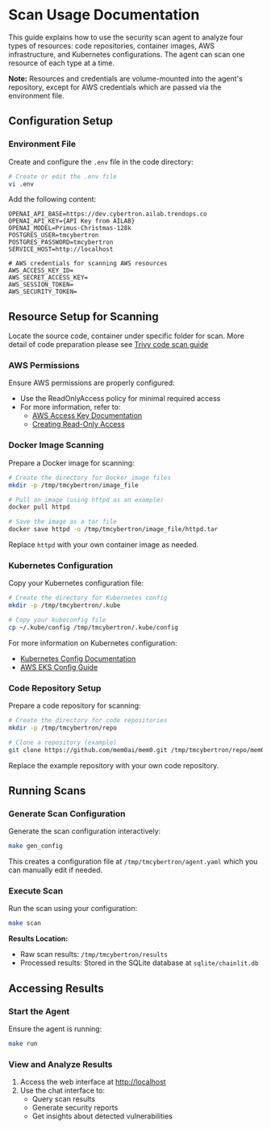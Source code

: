 # Scan Usage Documentation

This guide explains how to use the security scan agent to analyze four types of resources: code repositories, container images, AWS infrastructure, and Kubernetes configurations. The agent can scan one resource of each type at a time.

**Note:** Resources and credentials are volume-mounted into the agent's repository, except for AWS credentials which are passed via the environment file.


## Configuration Setup

### Environment File
Create and configure the `.env` file in the code directory:

```bash
# Create or edit the .env file
vi .env
```

Add the following content:

```plaintext
OPENAI_API_BASE=https://dev.cybertron.ailab.trendops.co
OPENAI_API_KEY={API Key from AILAB}
OPENAI_MODEL=Primus-Christmas-128k
POSTGRES_USER=tmcybertron
POSTGRES_PASSWORD=tmcybertron
SERVICE_HOST=http://localhost

# AWS credentials for scanning AWS resources
AWS_ACCESS_KEY_ID=
AWS_SECRET_ACCESS_KEY=
AWS_SESSION_TOKEN=
AWS_SECURITY_TOKEN=
```

## Resource Setup for Scanning

Locate the source code, container under specific folder for scan. More detail of code preparation please see [Trivy code scan guide](https://trivy.dev/v0.47/docs/coverage/language/)

### AWS Permissions

Ensure AWS permissions are properly configured:
- Use the ReadOnlyAccess policy for minimal required access
- For more information, refer to:
  - [AWS Access Key Documentation](https://docs.aws.amazon.com/IAM/latest/UserGuide/id_credentials_access-keys.html)
  - [Creating Read-Only Access](https://medium.com/ankercloud-engineering/how-to-grant-read-only-access-to-your-aws-account-8dd582f2544c)


### Docker Image Scanning

Prepare a Docker image for scanning:

```bash
# Create the directory for Docker image files
mkdir -p /tmp/tmcybertron/image_file

# Pull an image (using httpd as an example)
docker pull httpd

# Save the image as a tar file
docker save httpd -o /tmp/tmcybertron/image_file/httpd.tar
```

Replace `httpd` with your own container image as needed.

### Kubernetes Configuration

Copy your Kubernetes configuration file:

```bash
# Create the directory for Kubernetes config
mkdir -p /tmp/tmcybertron/.kube

# Copy your kubeconfig file
cp ~/.kube/config /tmp/tmcybertron/.kube/config
```

For more information on Kubernetes configuration:
- [Kubernetes Config Documentation](https://kubernetes.io/docs/concepts/configuration/organize-cluster-access-kubeconfig/)
- [AWS EKS Config Guide](https://docs.aws.amazon.com/eks/latest/userguide/create-kubeconfig.html)

### Code Repository Setup

Prepare a code repository for scanning:

```bash
# Create the directory for code repositories
mkdir -p /tmp/tmcybertron/repo

# Clone a repository (example)
git clone https://github.com/mem0ai/mem0.git /tmp/tmcybertron/repo/mem0
```

Replace the example repository with your own code repository.

## Running Scans

### Generate Scan Configuration

Generate the scan configuration interactively:

```bash
make gen_config
```

This creates a configuration file at `/tmp/tmcybertron/agent.yaml` which you can manually edit if needed.

### Execute Scan

Run the scan using your configuration:

```bash
make scan
```

**Results Location:**
- Raw scan results: `/tmp/tmcybertron/results`
- Processed results: Stored in the SQLite database at `sqlite/chainlit.db`


## Accessing Results

### Start the Agent

Ensure the agent is running:

```bash
make run
```

### View and Analyze Results

1. Access the web interface at [http://localhost](http://localhost)
2. Use the chat interface to:
   - Query scan results
   - Generate security reports
   - Get insights about detected vulnerabilities

